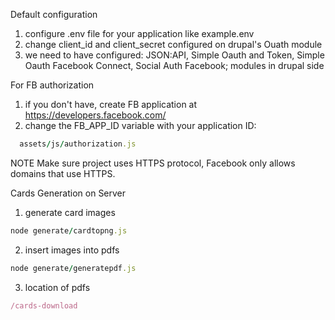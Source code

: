 Default configuration
1. configure .env file for your application like example.env
2. change client_id and client_secret configured on drupal's Ouath module
3. we need to have configured: JSON:API, Simple Oauth and Token, Simple Oauth Facebook Connect, Social Auth Facebook; modules in drupal side


For FB authorization
1. if you don't have, create FB application at https://developers.facebook.com/
2. change the FB_APP_ID variable with your application ID:
```ruby
  assets/js/authorization.js
```

NOTE
Make sure project uses HTTPS protocol, Facebook only allows domains that use HTTPS.


Cards Generation on Server
1. generate card images
```ruby
node generate/cardtopng.js
```
2. insert images into pdfs
```ruby
node generate/generatepdf.js
```
3. location of pdfs
```ruby
/cards-download
```
